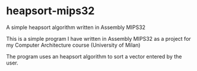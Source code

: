 # heapsort-mips32
A simple heapsort algorithm written in Assembly MIPS32

This is a simple program I have written in Assembly MIPS32 as a project for my Computer Architecture course (University of Milan)

The program uses an heapsort algorithm to sort a vector entered by the user.
